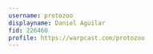 ```yaml
---
username: protozoo
displayname: Daniel Aguilar 
fid: 226460
profile: https://warpcast.com/protozoo
---
```

